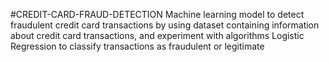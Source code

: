 #CREDIT-CARD-FRAUD-DETECTION
 Machine learning model to detect fraudulent credit card transactions by using 
dataset containing information about credit card transactions, and
experiment with algorithms  Logistic Regression  to classify transactions as fraudulent or
legitimate
